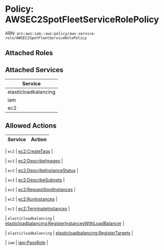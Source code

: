 # Policy: AWSEC2SpotFleetServiceRolePolicy

ARN: `arn:aws:iam::aws:policy/aws-service-role/AWSEC2SpotFleetServiceRolePolicy`

## Attached Roles

## Attached Services

| Service |
|---------|
| elasticloadbalancing |
| iam |
| ec2 |

## Allowed Actions

| Service | Action |
|:-------:|--------|

| `ec2` | [ec2:CreateTags](../actions.md#ec2:createtags) |

| `ec2` | [ec2:DescribeImages](../actions.md#ec2:describeimages) |

| `ec2` | [ec2:DescribeInstanceStatus](../actions.md#ec2:describeinstancestatus) |

| `ec2` | [ec2:DescribeSubnets](../actions.md#ec2:describesubnets) |

| `ec2` | [ec2:RequestSpotInstances](../actions.md#ec2:requestspotinstances) |

| `ec2` | [ec2:RunInstances](../actions.md#ec2:runinstances) |

| `ec2` | [ec2:TerminateInstances](../actions.md#ec2:terminateinstances) |

| `elasticloadbalancing` | [elasticloadbalancing:RegisterInstancesWithLoadBalancer](../actions.md#elasticloadbalancing:registerinstanceswithloadbalancer) |

| `elasticloadbalancing` | [elasticloadbalancing:RegisterTargets](../actions.md#elasticloadbalancing:registertargets) |

| `iam` | [iam:PassRole](../actions.md#iam:passrole) |
